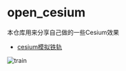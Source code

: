 # open_cesium

本仓库用来分享自己做的一些Cesium效果

- [cesium模拟铁轨](https://www.jianshu.com/p/757c44fdad1b)

![train](https://cdn.jsdelivr.net/gh/emhui/oss@master/uPic/lxieypx;.gif)



